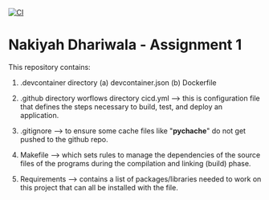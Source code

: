 [![CI](https://github.com/nogibjj/Nakiyah_Assignment1/actions/workflows/cicd.yml/badge.svg)](https://github.com/nogibjj/Nakiyah_Assignment1/actions/workflows/cicd.yml)

# Nakiyah Dhariwala - Assignment 1

This repository contains:
1) .devcontainer directory
    (a) devcontainer.json
    (b) Dockerfile

2) .github directory 
        worflows directory
            cicd.yml --> this is configuration file that defines the steps necessary to build, test, and deploy an application.

3) .gitignore --> to ensure some cache files like "__pychache__" do not get pushed to the github repo.

4) Makefile --> which sets rules to manage the dependencies of the source files of the programs during the compilation and linking (build) phase.

5) Requirements --> contains a list of packages/libraries needed to work on this project that can all be installed with the file.